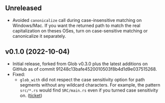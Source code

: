 ## Unreleased

* Avoided `canonicalize` call during case-insensitive matching on Windows/Mac.
  If you want the returned path to match the real capitalization on theses OSes,
  turn on case-sensitive matching or canonicalize it separately.

## v0.1.0 (2022-10-04)

* Initial release, forked from Glob v0.3.0 plus the latest additions on GitHub
  as of commit 91248c13bafe4520010503f8b4d1d9e037515268.
* Fixed:
  * `glob_with` did not respect the case sensitivity option for path segments without any wildcard characters.
    For example, the pattern `src/*.rs` would find `SRC/main.rs` even if you turned case sensitivity on.
    ([ticket](https://github.com/rust-lang/glob/issues/61))
